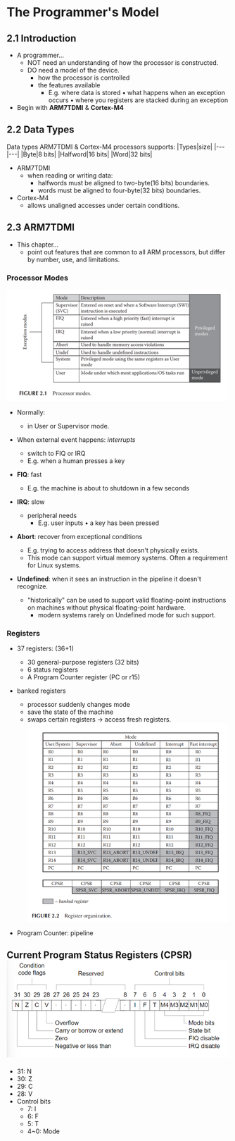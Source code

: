 # The Programmer's Model
## 2.1 Introduction
- A programmer...
  - NOT need an understanding of how the processor is constructed.
  - DO need a model of the device.
    - how the processor is controlled
    - the features available
      - E.g. where data is stored • what happens when an exception occurs • where you registers are stacked during an exception
- Begin with **ARM7TDMI** & **Cortex-M4**

## 2.2 Data Types
Data types ARM7TDMI & Cortex-M4 processors supports:
|Types|size|
|---|---|
|Byte|8 bits|
|Halfword|16 bits|
|Word|32 bits|

- ARM7TDMI
  - when reading or writing data:
    - halfwords must be aligned to two-byte(16 bits) boundaries.
    - words must be aligned to four-byte(32 bits) boundaries.
- Cortex-M4
  - allows unaligned accesses under certain conditions.

## 2.3 ARM7TDMI
- This chapter...
  - point out features that are common to all ARM processors, but differ by number, use, and limitations.

### Processor Modes
![Processor-Modes](attachments/Processor-Modes.png)
- Normally:
  - in User or Supervisor mode.
- When external event happens: *interrupts*
  - switch to FIQ or IRQ
  - E.g. when a human presses a key

- **FIQ**: fast
  - E.g. the machine is about to shutdown in a few seconds
- **IRQ**: slow
  - peripheral needs
    - E.g. user inputs • a key has been pressed

- **Abort**: recover from exceptional conditions
  - E.g. trying to access address that doesn't physically exists.
  - This mode can support virtual memory systems. Often a requirement for Linux systems.
- **Undefined**: when it sees an instruction in the pipeline it doesn't recognize.
  - "historically" can be used to support valid floating-point instructions on machines without physical floating-point hardware.
    - modern systems rarely on Undefined mode for such support. 


### Registers
- 37 registers: (36+1)
  - 30 general-purpose registers (32 bits)
  - 6 status registers
  - A Program Counter register (PC or r15)
- banked registers
  - processor suddenly changes mode 
  - save the state of the machine
  - swaps certain registers -> access fresh registers.
![Register organization](attachments/Register-Organization.png)

- Program Counter: pipeline

**Current Program Status Registers (CPSR)**
![CPSR](attachments/ARM7TDMI-CPSR.png)
-  
  - 31: N
  - 30: Z
  - 29: C
  - 28: V
- Control bits
  - 7: I
  - 6: F
  - 5: T
  - 4~0: Mode